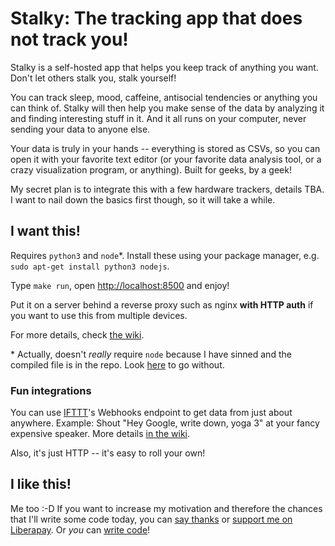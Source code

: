 Stalky: The tracking app that does not track you!
=================================================

Stalky is a self-hosted app that helps you keep track of anything you want. Don't let others stalk you, stalk yourself!

You can track sleep, mood, caffeine, antisocial tendencies or anything you can think of. Stalky will then help you make sense of the data by analyzing it and finding interesting stuff in it. And it all runs on your computer, never sending your data to anyone else.

Your data is truly in your hands -- everything is stored as CSVs, so you can open it with your favorite text editor (or your favorite data analysis tool, or a crazy visualization program, or anything). Built for geeks, by a geek!

My secret plan is to integrate this with a few hardware trackers, details TBA. I want to nail down the basics first though, so it will take a while.

I want this!
------------

Requires `python3` and `node`\*. Install these using your package manager, e.g. `sudo apt-get install python3 nodejs`.


Type `make run`, open <http://localhost:8500> and enjoy!

Put it on a server behind a reverse proxy such as nginx **with HTTP auth** if you want to use this from multiple devices.

For more details, check [the wiki](https://github.com/AnotherKamila/stalky/wiki/Installation-and-Deployment).

\* Actually, doesn't _really_ require `node` because I have sinned and the compiled file is in the repo. Look [here](https://github.com/AnotherKamila/stalky/wiki/Installation-and-Deployment#i-dont-want-to-install-nodejs) to go without.

### Fun integrations

You can use [IFTTT](https://ifttt.com)'s Webhooks endpoint to get data from just about anywhere. Example: Shout "Hey Google, write down, yoga 3" at your fancy expensive speaker. More details [in the wiki](https://github.com/AnotherKamila/stalky/wiki/Integrations).

Also, it's just HTTP -- it's easy to roll your own!

I like this!
------------

Me too :-D If you want to increase my motivation and therefore the chances that I'll write some code today, you can [say thanks](https://saythanks.io/to/AnotherKamila) or [support me on Liberapay](https://liberapay.com/kamila/donate). Or _you_ can [write code](https://github.com/AnotherKamila/stalky/wiki/Development-Quick-Start)!
